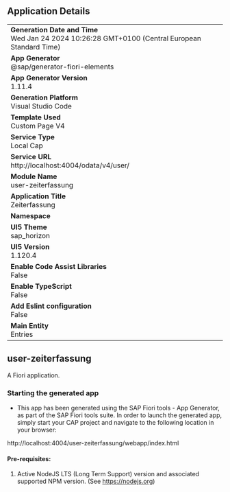 ## Application Details
|               |
| ------------- |
|**Generation Date and Time**<br>Wed Jan 24 2024 10:26:28 GMT+0100 (Central European Standard Time)|
|**App Generator**<br>@sap/generator-fiori-elements|
|**App Generator Version**<br>1.11.4|
|**Generation Platform**<br>Visual Studio Code|
|**Template Used**<br>Custom Page V4|
|**Service Type**<br>Local Cap|
|**Service URL**<br>http://localhost:4004/odata/v4/user/
|**Module Name**<br>user-zeiterfassung|
|**Application Title**<br>Zeiterfassung|
|**Namespace**<br>|
|**UI5 Theme**<br>sap_horizon|
|**UI5 Version**<br>1.120.4|
|**Enable Code Assist Libraries**<br>False|
|**Enable TypeScript**<br>False|
|**Add Eslint configuration**<br>False|
|**Main Entity**<br>Entries|

## user-zeiterfassung

A Fiori application.

### Starting the generated app

-   This app has been generated using the SAP Fiori tools - App Generator, as part of the SAP Fiori tools suite.  In order to launch the generated app, simply start your CAP project and navigate to the following location in your browser:

http://localhost:4004/user-zeiterfassung/webapp/index.html

#### Pre-requisites:

1. Active NodeJS LTS (Long Term Support) version and associated supported NPM version.  (See https://nodejs.org)


